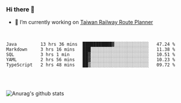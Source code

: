 ### Hi there 👋

- 🔭 I’m currently working on [Taiwan Railway Route Planner](https://github.com/Taiwan-Railway-Route-Planner)

<br/>

<!--START_SECTION:waka-->
```text
Java         13 hrs 36 mins  ███████████▓░░░░░░░░░░░░░   47.24 % 
Markdown     3 hrs 16 mins   ███░░░░░░░░░░░░░░░░░░░░░░   11.38 % 
SQL          3 hrs 1 min     ██▓░░░░░░░░░░░░░░░░░░░░░░   10.51 % 
YAML         2 hrs 56 mins   ██▓░░░░░░░░░░░░░░░░░░░░░░   10.23 % 
TypeScript   2 hrs 48 mins   ██▒░░░░░░░░░░░░░░░░░░░░░░   09.72 % 
```
<!--END_SECTION:waka-->

<br/>
<br/>

![Anurag's github stats](https://github-readme-stats.vercel.app/api?username=DepickereSven&show_icons=true&theme=tokyonight)



<!--
**DepickereSven/DepickereSven** is a ✨ _special_ ✨ repository because its `README.md` (this file) appears on your GitHub profile.

Here are some ideas to get you started:

- 🔭 I’m currently working on ...
- 🌱 I’m currently learning ...
- 👯 I’m looking to collaborate on ...
- 🤔 I’m looking for help with ...
- 💬 Ask me about ...
- 📫 How to reach me: ...
- 😄 Pronouns: ...
- ⚡ Fun fact: ...
-->
